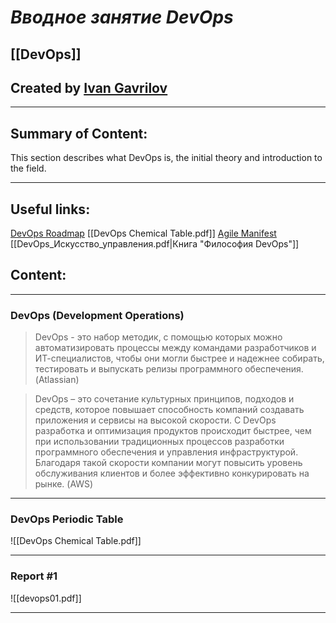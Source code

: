 # ***Вводное занятие DevOps***

## [[DevOps]]


## Created by [Ivan Gavrilov](https://github.com/ivangavrilov-viii)
---
## Summary of Content:
This section describes what DevOps is, the initial theory and introduction to the field.


---
## Useful links:
[DevOps Roadmap](https://github.com/milanm/DevOps-Roadmap)
[[DevOps Chemical Table.pdf]]
[Agile Manifest](https://agilemanifesto.org/iso/ru/manifesto.html)
[[DevOps_Искусство_управления.pdf|Книга "Философия DevOps"]]

## Content:
---
### DevOps (Development Operations)
>DevOps - это набор методик, с помощью которых можно автоматизировать процессы между командами разработчиков и ИТ-специалистов, чтобы они могли быстрее и надежнее собирать, тестировать и выпускать релизы программного обеспечения. (Atlassian)

>DevOps – это сочетание культурных принципов, подходов и средств, которое повышает способность компаний создавать приложения и сервисы на высокой скорости. С DevOps разработка и оптимизация продуктов происходит быстрее, чем при использовании традиционных процессов разработки программного обеспечения и управления инфраструктурой. Благодаря такой скорости компании могут повысить уровень обслуживания клиентов и более эффективно конкурировать на рынке. (AWS)

---
### DevOps Periodic Table 
![[DevOps Chemical Table.pdf]]

---
### Report #1
![[devops01.pdf]]

---
